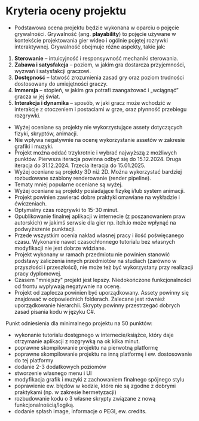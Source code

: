 # Kryteria oceny projektu

* Podstawowa ocena projektu będzie wykonana w oparciu o pojęcie grywalności. Grywalność (ang. **playability**) to pojęcie używane w kontekście projektowania gier wideo i ogólnie pojętej rozrywki interaktywnej. Grywalność obejmuje różne aspekty, takie jak:

1. **Sterowanie** – intuicyjność i responsywność mechaniki sterowania.
2. **Zabawa i satysfakcja** – poziom, w jakim gra dostarcza przyjemności, wyzwań i satysfakcji graczowi.
3. **Dostępność** – łatwość zrozumienia zasad gry oraz poziom trudności dostosowany do umiejętności graczy.
4. **Immersja** – stopień, w jakim gra potrafi zaangażować i „wciągnąć” gracza w jej świat.
5. **Interakcja i dynamika** – sposób, w jaki gracz może wchodzić w interakcje z otoczeniem i postaciami w grze, oraz płynność przebiegu rozgrywki.

* Wyżej oceniane są projekty nie wykorzystujące assety dotyczących fizyki, skryptów, animacji. 
* Nie wpływa negatywnie na ocenę wykorzystanie assetów w zakresie grafiki i muzyki.
* Projekt można oddać trzykrotnie i wybrać najwyższą z możliwych punktów. Pierwsza iteracja powinna odbyć się do 15.12.2024. Druga iteracja do 31.12.2024. Trzecia iteracja do 15.01.2025.
* Wyżej oceniane są projekty 3D niż 2D. Można wykorzystać bardziej rozbudowane szablony renderowanie (render pipeline).
* Tematy mniej popularne oceniane są wyżej.
* Wyżej oceniane są projekty posiadające fizykę i/lub system animacji.
* Projekt powinien zawierać dobre praktyki omawiane na wykładzie i ćwiczeniach.
* Optymalny czas rozgrywki to 15-30 minut.
* Opublikowanie finalnej aplikacji w internecie (z poszanowaniem praw autorskich) w jakimś serwsie dla gier np. itch.io może wpłynąć na podwyższenie punktacji.
* Przede wszystkim ocenia nakład własnej pracy i ilość poświęcanego czasu. Wykonanie nawet czasochłonnego tutorialu bez własnych modyfikacji nie jest dobrze widziane. 
* Projekt wykonany w ramach przedmiotu nie powinien stanowić podstawy zaliczenia innych przedmiotów na studiach (zarówno w przyszłości i przeszłości), nie może też być wykorzystany przy realizacji pracy dyplomowej.
* Czasem "mniejszy" projekt jest lepszy. Niedokończone funkcjonalności od frontu wypływają negatywnie na ocenę.
* Projekt od zaplecza powinien być uporządkowany. Assety powinny się znajdować w odpowiednich folderach. Zalecane jest również uporządkowanie hierarchii. Skrypty powinny przestrzegać dobrych zasad pisania kodu w języku C#.


Punkt odniesienia dla minimalnego projektu na 50 punktów:

* wykonanie tutorialu dostępnego w internecie/książce, który daje otrzymanie aplikacji z rozgrywką na ok kilka minut.
* poprawne skompilowanie projektu na pierwotną platformę
* poprawne skompilowanie projektu na inną platformę i ew. dostosowanie do tej platformy
* dodanie 2-3 dodatkowych poziomów
* stworzenie własnego menu i UI
* modyfikacja grafik i muzyki z zachowaniem finalnego spójnego stylu
* poprawienie ew. błędów w kodzie, które nie są zgodne z dobrymi praktykami (np. w zakresie hermetyzacji)
* rozbudowanie kodu o 3 własne skrypty związane z nową funkcjonalnością/logiką.
* dodanie spłash image, informacje o PEGI, ew. credits.

